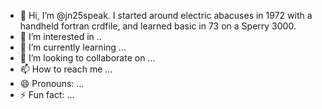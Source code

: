 - 👋 Hi, I’m @jn25speak. I started around electric abacuses in 1972 with a handheld fortran crdfile, and learned basic in 73 on a Sperry 3000.
- 👀 I’m interested in ..
- 🌱 I’m currently learning ...
- 💞️ I’m looking to collaborate on ...
- 📫 How to reach me ...
- 😄 Pronouns: ...
- ⚡ Fun fact: ...

<!---
jn25speak/jn25speak is a ✨ special ✨ repository because its `README.md` (this file) appears on your GitHub profile.
You can click the Preview link to take a look at your changes.
--->

